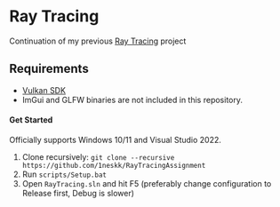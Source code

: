 # Ray Tracing
Continuation of my previous [Ray Tracing](https://github.com/1neskk/raytracing) project

## Requirements
- [Vulkan SDK](https://vulkan.lunarg.com/)
- ImGui and GLFW binaries are not included in this repository.

#### Get Started
Officially supports Windows 10/11 and Visual Studio 2022.

1. Clone recursively: `git clone --recursive https://github.com/1neskk/RayTracingAssignment`
2. Run `scripts/Setup.bat`
3. Open `RayTracing.sln` and hit F5 (preferably change configuration to Release first, Debug is slower)
